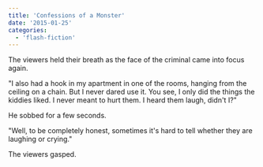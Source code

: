 ```yaml
---
title: 'Confessions of a Monster'
date: '2015-01-25'
categories:
  - 'flash-fiction'
---
```


The viewers held their breath as the face of the criminal came into focus again.

<!-- truncate -->


"I also had a hook in my apartment in one of the rooms, hanging from the ceiling
on a chain. But I never dared use it. You see, I only did the things the kiddies
liked. I never meant to hurt them. I heard them laugh, didn't I?"

He sobbed for a few seconds.

"Well, to be completely honest, sometimes it's hard to tell whether they are
laughing or crying."

The viewers gasped.
